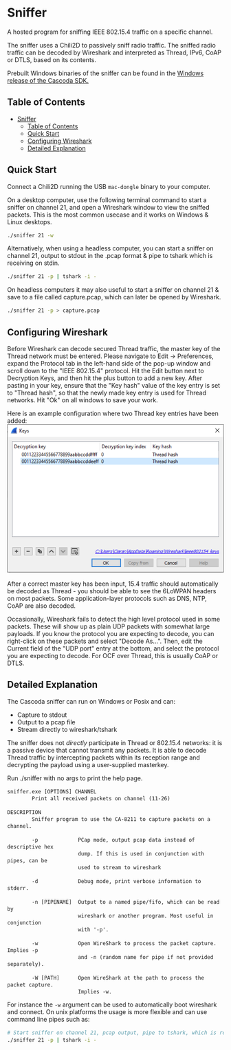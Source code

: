 # Sniffer

A hosted program for sniffing IEEE 802.15.4 traffic on a specific channel.

The sniffer uses a Chili2D to passively sniff radio traffic. The sniffed radio traffic can be decoded by Wireshark and interpreted as Thread, IPv6, CoAP or DTLS, based on its contents.

Prebuilt Windows binaries of the sniffer can be found in the [Windows release of the Cascoda SDK.](https://github.com/Cascoda/cascoda-sdk/releases/)

## Table of Contents
- [Sniffer](#sniffer)
  - [Table of Contents](#table-of-contents)
  - [Quick Start](#quick-start)
  - [Configuring Wireshark](#configuring-wireshark)
  - [Detailed Explanation](#detailed-explanation)


## Quick Start

Connect a Chili2D running the USB `mac-dongle` binary to your computer.

On a desktop computer, use the following terminal command to start a sniffer on channel 21, and open a Wireshark window to view the sniffed packets. This is the most common usecase and it works on Windows & Linux desktops.
```bash
./sniffer 21 -w
```

Alternatively, when using a headless computer, you can start a sniffer on channel 21, output to stdout in the .pcap format & pipe to tshark which is receiving on stdin.
```bash
./sniffer 21 -p | tshark -i -
```

On headless computers it may also useful to start a sniffer on channel 21 & save to a file called capture.pcap, which can later be opened by Wireshark.
```bash
./sniffer 21 -p > capture.pcap
```

## Configuring Wireshark

Before Wireshark can decode secured Thread traffic, the master key of the Thread network must be entered. Please navigate to Edit -> Preferences, expand the Protocol tab in the left-hand side of the pop-up window and scroll down to the "IEEE 802.15.4" protocol. Hit the Edit button next to Decryption Keys, and then hit the plus button to add a new key. After pasting in your key, ensure that the "Key hash" value of the key entry is set to "Thread hash", so that the newly made key entry is used for Thread networks. Hit "Ok" on all windows to save your work.

Here is an example configuration where two Thread key entries have been added:
![Wireshark thread keys window, showing two correctly configured Thread master keys](correctly-configured-keys.png)

After a correct master key has been input, 15.4 traffic should automatically be decoded as Thread - you should be able to see the 6LoWPAN headers on most packets. Some application-layer protocols such as DNS, NTP, CoAP are also decoded.

Occasionally, Wireshark fails to detect the high level protocol used in some packets. These will show up as plain UDP packets with somewhat large payloads. If you know the protocol you are expecting to decode, you can right-click on these packets and select "Decode As...". Then, edit the Current field of the "UDP port" entry at the bottom, and select the protocol you are expecting to decode. For OCF over Thread, this is usually CoAP or DTLS.

## Detailed Explanation

The Cascoda sniffer can run on Windows or Posix and can:
- Capture to stdout
- Output to a pcap file
- Stream directly to wireshark/tshark

The sniffer does not _directly_ participate in Thread or 802.15.4 networks: it is a passive device that cannot transmit any packets. It is able to decode Thread traffic by intercepting packets within its reception range and decrypting the payload using a user-supplied masterkey.

Run ./sniffer with no args to print the help page.

```
sniffer.exe [OPTIONS] CHANNEL
        Print all received packets on channel (11-26)

DESCRIPTION
        Sniffer program to use the CA-8211 to capture packets on a channel.

        -p             PCap mode, output pcap data instead of descriptive hex
                       dump. If this is used in conjunction with pipes, can be
                       used to stream to wireshark

        -d             Debug mode, print verbose information to stderr.

        -n [PIPENAME]  Output to a named pipe/fifo, which can be read by
                       wireshark or another program. Most useful in conjunction
                       with '-p'.

        -w             Open WireShark to process the packet capture. Implies -p
                       and -n (random name for pipe if not provided separately).

        -W [PATH]      Open WireShark at the path to process the packet capture.
                       Implies -w.
```

For instance the ``-w`` argument can be used to automatically boot wireshark and connect. On unix platforms the usage is more flexible and can use command line pipes such as:

```bash
# Start sniffer on channel 21, pcap output, pipe to tshark, which is receiving on stdin.
./sniffer 21 -p | tshark -i -
```
